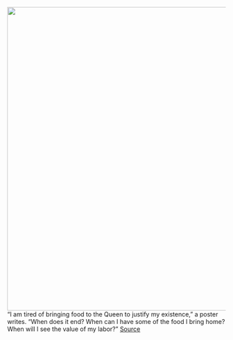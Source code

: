 <img src='https://cdn.vox-cdn.com/thumbor/j9tUTCSocpN-kuGovTRGxW0PTkA=/0x0:1632x1224/1200x800/filters:focal(686x482:946x742)/cdn.vox-cdn.com/uploads/chorus_image/image/66635839/ants7.1405939348.0.jpg' width='700px' /><br/>
“I am tired of bringing food to the Queen to justify my existence,” a poster writes. “When does it end? When can I have some of the food I bring home? When will I see the value of my labor?”
<a href='https://www.theverge.com/2020/4/10/21216246/facebook-group-ants-ant-colony-pretend-members'> Source <a/>